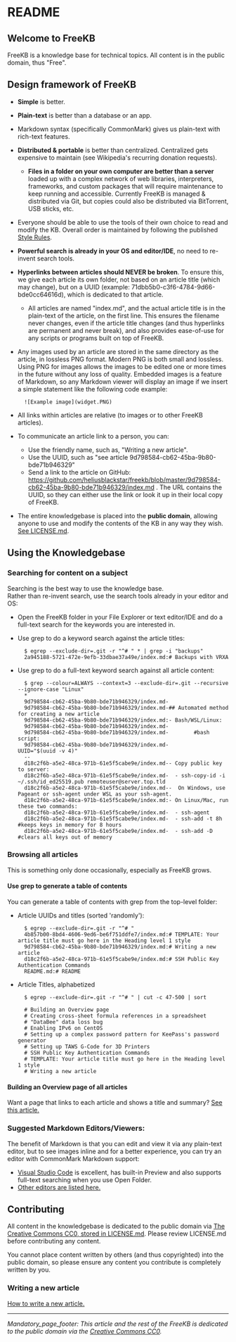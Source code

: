 # README
## Welcome to FreeKB
FreeKB is a knowledge base for technical topics.  All content is in the public domain, thus "Free".

## Design framework of FreeKB
- **Simple** is better.
- **Plain-text** is better than a database or an app.
- Markdown syntax (specifically CommonMark) gives us plain-text with rich-text features.
- **Distributed & portable** is better than centralized.  Centralized gets expensive to maintain (see Wikipedia's recurring donation requests).  
   - **Files in a folder on your own computer are better than a server** loaded up with a complex network of web libraries, interpreters, frameworks, and custom packages that will require maintenance to keep running and accessible.  Currently FreeKB is managed & distributed via Git, but copies could also be distributed via BitTorrent, USB sticks, etc.
- Everyone should be able to use the tools of their own choice to read and modify the KB.   Overall order is maintained by following the published [Style Rules](9d798584-cb62-45ba-9b80-bde71b946329/index.md).
- **Powerful search is already in your OS and editor/IDE**, no need to re-invent search tools.
- **Hyperlinks between articles should NEVER be broken**.  To ensure this, we give each article its own folder, not based on an article title (which may change), but on a UUID (example: 71dbb5b0-c3f6-4784-9d66-bde0cc64616d), which is dedicated to that article.
    - All articles are named "index.md", and the actual article title is in the plain-text of the article, on the first line.  This ensures the filename never changes, even if the article title changes (and thus hyperlinks are permanent and never break), and also provides ease-of-use for any scripts or programs built on top of FreeKB.
- Any images used by an article are stored in the same directory as the article, in lossless PNG format.  Modern PNG is both small and lossless.  Using PNG for images allows the images to be edited one or more times in the future without any loss of quality.  Embedded images is a feature of Markdown, so any Markdown viewer will display an image if we insert a simple statement like the following code example:

        ![Example image](widget.PNG)
    
- All links within articles are relative (to images or to other FreeKB articles).
- To communicate an article link to a person, you can:
    - Use the friendly name, such as, "Writing a new article".
    - Use the UUID, such as "see article 9d798584-cb62-45ba-9b80-bde71b946329"
    - Send a link to the article on GitHub: https://github.com/heliusblackstar/freekb/blob/master/9d798584-cb62-45ba-9b80-bde71b946329/index.md .  The URL contains the UUID, so they can either use the link or look it up in their local copy of FreeKB.
- The entire knowledgebase is placed into the **public domain**, allowing anyone to use and modify the contents of the KB in any way they wish.  [See LICENSE.md](LICENSE.md).

## Using the Knowledgebase
### Searching for content on a subject
Searching is the best way to use the knowledge base.  
Rather than re-invent search, use the search tools already in your editor and OS:
- Open the FreeKB folder in your File Explorer or text editor/IDE and do a full-text search for the keywords you are interested in.
- Use grep to do a keyword search against the article titles:
 
        $ egrep --exclude-dir=.git -r "^# " * | grep -i "backups"
        2a945188-5721-472e-9efb-33dbae37a49e/index.md:# Backups with VRXA
- Use grep to do a full-text keyword search against all article content:

        $ grep --colour=ALWAYS --context=3 --exclude-dir=.git --recursive --ignore-case "Linux"
        *
        9d798584-cb62-45ba-9b80-bde71b946329/index.md-
        9d798584-cb62-45ba-9b80-bde71b946329/index.md-## Automated method for creating a new article
        9d798584-cb62-45ba-9b80-bde71b946329/index.md:- Bash/WSL/Linux:
        9d798584-cb62-45ba-9b80-bde71b946329/index.md-
        9d798584-cb62-45ba-9b80-bde71b946329/index.md-        #bash script:
        9d798584-cb62-45ba-9b80-bde71b946329/index.md-        UUID="$(uuid -v 4)"
        --
        d18c2f6b-a5e2-48ca-971b-61e5f5cabe9e/index.md-- Copy public key to server:
        d18c2f6b-a5e2-48ca-971b-61e5f5cabe9e/index.md-  - ssh-copy-id -i ~/.ssh/id_ed25519.pub remoteuser@server.top.tld
        d18c2f6b-a5e2-48ca-971b-61e5f5cabe9e/index.md--  On Windows, use Pageant or ssh-agent under WSL as your ssh-agent.
        d18c2f6b-a5e2-48ca-971b-61e5f5cabe9e/index.md:- On Linux/Mac, run these two commands:
        d18c2f6b-a5e2-48ca-971b-61e5f5cabe9e/index.md-  - ssh-agent
        d18c2f6b-a5e2-48ca-971b-61e5f5cabe9e/index.md-  - ssh-add -t 8h   #keeps keys in memory for 8 hours
        d18c2f6b-a5e2-48ca-971b-61e5f5cabe9e/index.md-  - ssh-add -D  #clears all keys out of memory

### Browsing all articles
This is something only done occasionally, especially as FreeKB grows.
#### Use grep to generate a table of contents
You can generate a table of contents with grep from the top-level folder:   
- Article UUIDs and titles (sorted 'randomly'):

        $ egrep --exclude-dir=.git -r "^# "
        4b857b00-8bd4-4606-9ed6-be6f751ddfe7/index.md:# TEMPLATE: Your article title must go here in the Heading level 1 style
        9d798584-cb62-45ba-9b80-bde71b946329/index.md:# Writing a new article
        d18c2f6b-a5e2-48ca-971b-61e5f5cabe9e/index.md:# SSH Public Key Authentication Commands
        README.md:# README

- Article Titles, alphabetized

        $ egrep --exclude-dir=.git -r "^# " | cut -c 47-500 | sort

        # Building an Overview page
        # Creating cross-sheet formula references in a spreadsheet
        # "DataBee" data loss bug
        # Enabling IPv6 on CentOS
        # Setting up a complex password pattern for KeePass's password generator
        # Setting up TAWS G-Code for 3D Printers
        # SSH Public Key Authentication Commands
        # TEMPLATE: Your article title must go here in the Heading level 1 style
        # Writing a new article

#### Building an Overview page of all articles
Want a page that links to each article and shows a title and summary?
[See this article.](0922a119-067c-4b34-95ea-0e8866aa4467/index.md)

### Suggested Markdown Editors/Viewers:
The benefit of Markdown is that you can edit and view it via any plain-text editor, but to see images inline and for a better experience, you can try an editor with CommonMark Markdown support:
- [Visual Studio Code](https://code.visualstudio.com/docs/languages/markdown) is excellent, has built-in Preview and also supports full-text searching when you use Open Folder.
- [Other editors are listed here.](https://github.com/commonmark/commonmark-spec/wiki/Applications-supporting-CommonMark)

## Contributing
All content in the knowledgebase is dedicated to the public domain via [The Creative Commons CC0, stored in LICENSE.md](LICENSE.md).  Please review LICENSE.md before contributing any content.

You cannot place content written by others (and thus copyrighted) into the public domain, so please ensure any content you contribute is completely written by you.

### Writing a new article
[How to write a new article.](9d798584-cb62-45ba-9b80-bde71b946329/index.md)




***
_Mandatory_page_footer: This article and the rest of the FreeKB is dedicated to the public domain via the [Creative Commons CC0](LICENSE.md)._

